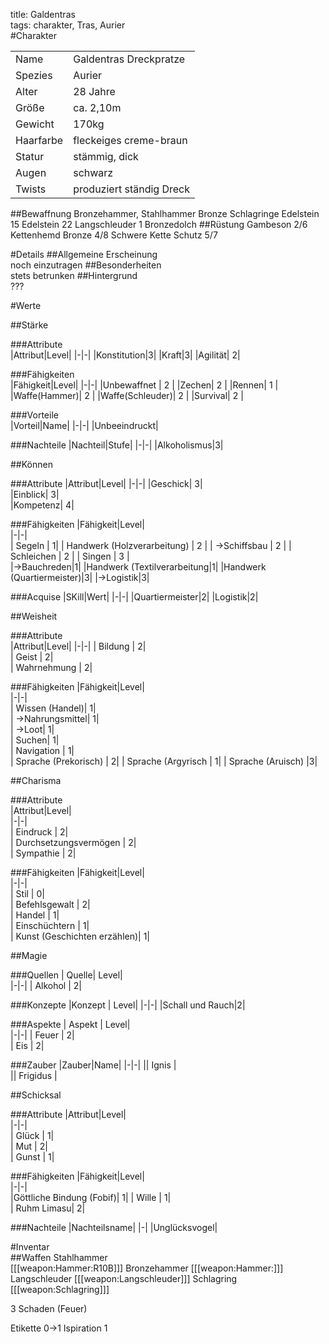 title: Galdentras  
tags: charakter, Tras, Aurier  
#Charakter||||-|-||Name|Galdentras Dreckpratze||Spezies|Aurier||Alter|28 Jahre||Größe|ca. 2,10m||Gewicht|170kg||Haarfarbe|fleckeiges creme-braun||Statur|stämmig, dick||Augen|schwarz||Twists| produziert ständig Dreck|##BewaffnungBronzehammer, StahlhammerBronze Schlagringe Edelstein 15Edelstein 22Langschleuder1 Bronzedolch##RüstungGambeson 2/6Kettenhemd Bronze 4/8Schwere Kette Schutz 5/7#Details##Allgemeine Erscheinung  noch einzutragen##Besonderheiten  stets betrunken##Hintergrund  ???#Werte##Stärke  ###Attribute  |Attribut|Level||-|-||Konstitution|3||Kraft|3||Agilität| 2|###Fähigkeiten  |Fähigkeit|Level||-|-||Unbewaffnet | 2 ||Zechen| 2 ||Rennen| 1 ||Waffe(Hammer)| 2 ||Waffe(Schleuder)| 2 ||Survival| 2 |        ###Vorteile  |Vorteil|Name||-|-||Unbeeindruckt|###Nachteile|Nachteil|Stufe||-|-||Alkoholismus|3|##Können###Attribute|Attribut|Level||-|-||Geschick| 3|  |Einblick| 3|  |Kompetenz| 4|  ###Fähigkeiten|Fähigkeit|Level|  |-|-|  |  Segeln |  1||  Handwerk (Holzverarbeitung) | 2 ||  ->Schiffsbau |  2 ||  Schleichen |  2 ||  Singen  | 3 |  |->Bauchreden|1||Handwerk (Textilverarbeitung|1||Handwerk (Quartiermeister)|3||->Logistik|3|###Acquise|SKill|Wert||-|-||Quartiermeister|2||Logistik|2|##Weisheit###Attribute  |Attribut|Level||-|-||  Bildung |  2|  |  Geist |  2|  |  Wahrnehmung |  2|  ###Fähigkeiten|Fähigkeit|Level|  |-|-|  |  Wissen (Handel)|  1|  |  ->Nahrungsmittel|  1|  |  ->Loot|  1|  |  Suchen|  1|  |  Navigation |  1|  |  Sprache (Prekorisch) |  2||  Sprache (Argyrisch | 1||  Sprache  (Aruisch) |3|##Charisma###Attribute  |Attribut|Level|  |-|-|  |  Eindruck |  2|  |  Durchsetzungsvermögen |  2|  |  Sympathie |  2|  ###Fähigkeiten|Fähigkeit|Level|  |-|-|  |  Stil |  0|  |  Befehlsgewalt |  2|  |  Handel |  1|  |  Einschüchtern |  1|  | Kunst (Geschichten erzählen)| 1|##Magie###Quellen| Quelle|  Level|    |-|-||  Alkohol |  2|  ###Konzepte|Konzept | Level||-|-||Schall und Rauch|2|###Aspekte| Aspekt |  Level|    |-|-||   Feuer |  2|  |   Eis |  2|  ###Zauber|Zauber|Name||-|-||| Ignis |  || Frigidus |  ##Schicksal###Attribute|Attribut|Level|  |-|-|  |  Glück |  1|  |  Mut |  2|  |  Gunst |  1|  ###Fähigkeiten|Fähigkeit|Level|  |-|-|  |Göttliche Bindung (Fobif)| 1||  Wille |  1|  |  Ruhm Limasu|  2|  ###Nachteile|Nachteilsname||-||Unglücksvogel|#Inventar  ##WaffenStahlhammer  [[[weapon:Hammer:R10B]]]Bronzehammer[[[weapon:Hammer:]]]Langschleuder[[[weapon:Langschleuder]]]Schlagring[[[weapon:Schlagring]]]3 Schaden (Feuer)Etikette 0->1Ispiration 1